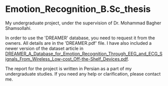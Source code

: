 # Emotion_Recognition_B.Sc_thesis

My undergraduate project, under the supervision of Dr. Mohammad Bagher Shamsollahi. 

In order to use the 'DREAMER' database, you need to request it from the owners. All details are in the 'DREAMER.pdf' file.
I have also included a newer version of the dataset article in [DREAMER_A_Database_for_Emotion_Recognition_Through_EEG_and_ECG_Signals_From_Wireless_Low-cost_Off-the-Shelf_Devices.pdf](DREAMER_A_Database_for_Emotion_Recognition_Through_EEG_and_ECG_Signals_From_Wireless_Low-cost_Off-the-Shelf_Devices.pdf).

The report for the project is written in Persian as a part of my undergraduate studies. If you need any help or clarification, please contact me.
